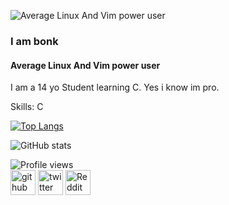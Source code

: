 ![Average Linux And Vim power user](https://cdn.discordapp.com/attachments/980879985650835547/1044241267032346724/image.png)
### I am bonk
#### Average Linux And Vim power user

I am a 14 yo Student learning C. Yes i know im pro.

Skills: C


[![Top Langs](https://github-readme-stats.vercel.app/api/top-langs/?username=bubblibonk)](https://github.com/anuraghazra/github-readme-stats)

![GitHub stats](https://github-readme-stats.vercel.app/api?username=bubblibonk&show_icons=true)  

![Profile views](https://gpvc.arturio.dev/bubblibonk)  
[<img src='https://cdn.jsdelivr.net/npm/simple-icons@3.0.1/icons/github.svg' alt='github' height='40'>](https://github.com/bubblibonk)  [<img src='https://cdn.jsdelivr.net/npm/simple-icons@3.0.1/icons/twitter.svg' alt='twitter' height='40'>](https://twitter.com/theBonkSenpai)  [<img src='https://cdn.jsdelivr.net/npm/simple-icons@3.0.1/icons/reddit.svg' alt='Reddit' height='40'>](https://www.reddit.com/user/Glum_Band_6349)  
